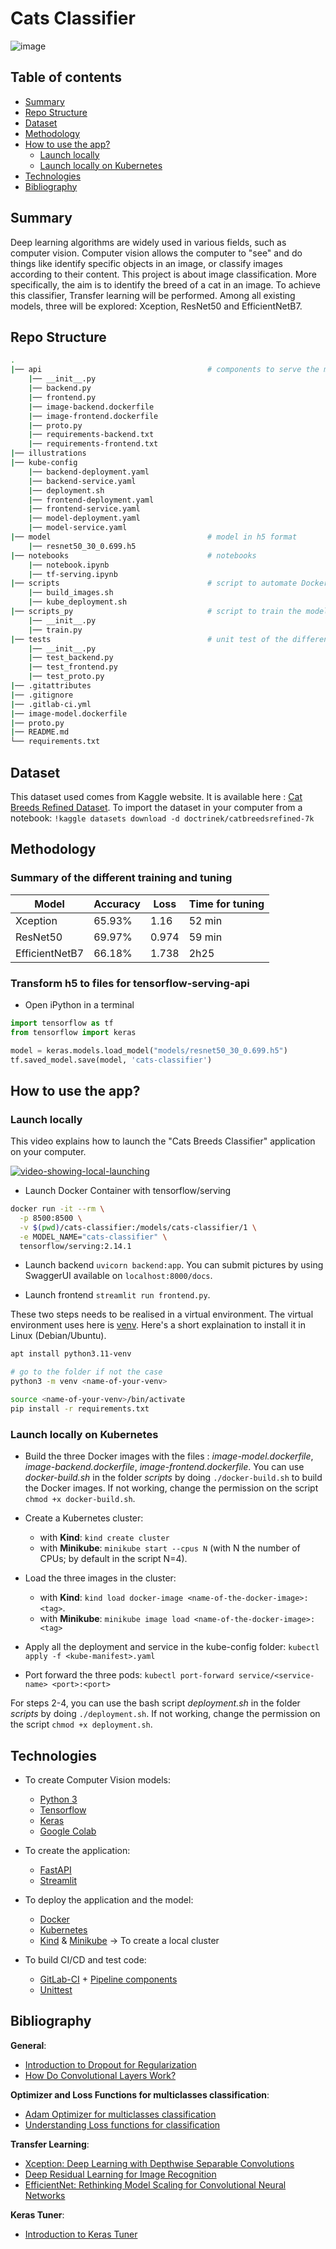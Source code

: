 # Cats Classifier

![image](illustrations/cat_banner_readme.jpg)

## Table of contents

- [Summary](#summary)
- [Repo Structure](#repo-structure)
- [Dataset](#dataset)
- [Methodology](#methodology)
- [How to use the app?](#how-to-use-the-app)
  - [Launch locally](#launch-locally)
  - [Launch locally on Kubernetes](#launch-locally-on-kubernetes)
- [Technologies](#technologies)
- [Bibliography](#bibliography)

## Summary

Deep learning algorithms are widely used in various fields, such as computer vision. Computer vision allows the computer to "see" and do things like identify specific objects in an image, or classify images according to their content.
This project is about image classification. More specifically, the aim is to identify the breed of a cat in an image. To achieve this classifier, Transfer learning will be performed. Among all existing models, three will be explored: Xception, ResNet50 and EfficientNetB7.

## Repo Structure

```bash
.
|── api                                     # components to serve the model
    |── __init__.py
    |── backend.py
    |── frontend.py
    |── image-backend.dockerfile
    |── image-frontend.dockerfile
    |── proto.py
    |── requirements-backend.txt
    |── requirements-frontend.txt
|── illustrations
|── kube-config
    |── backend-deployment.yaml
    |── backend-service.yaml
    |── deployment.sh
    |── frontend-deployment.yaml
    |── frontend-service.yaml
    |── model-deployment.yaml
    |── model-service.yaml
|── model                                   # model in h5 format
    |── resnet50_30_0.699.h5
|── notebooks                               # notebooks
    |── notebook.ipynb
    |── tf-serving.ipynb
|── scripts                                 # script to automate Docker build & Kubernetes deployment
    |── build_images.sh
    |── kube_deployment.sh
|── scripts_py                              # script to train the model
    |── __init__.py
    |── train.py
|── tests                                   # unit test of the different component
    |── __init__.py
    |── test_backend.py
    |── test_frontend.py
    |── test_proto.py
|── .gitattributes
|── .gitignore
|── .gitlab-ci.yml                          
|── image-model.dockerfile
|── proto.py
|── README.md
└── requirements.txt
```

## Dataset

This dataset used comes from Kaggle website. It is available here : [Cat Breeds Refined Dataset](https://www.kaggle.com/datasets/doctrinek/catbreedsrefined-7k).
To import the dataset in your computer from a notebook: `!kaggle datasets download -d doctrinek/catbreedsrefined-7k`

## Methodology

### Summary of the different training and tuning

|Model | Accuracy | Loss | Time for tuning |
|------|----------|------|------|
|Xception | 65.93% | 1.16 | 52 min |
|ResNet50 | 69.97% | 0.974 | 59 min |
| EfficientNetB7 | 66.18% | 1.738 | 2h25 |

### Transform h5 to files for tensorflow-serving-api

- Open iPython in a terminal

```python
import tensorflow as tf
from tensorflow import keras

model = keras.models.load_model("models/resnet50_30_0.699.h5")
tf.saved_model.save(model, 'cats-classifier')

```

## How to use the app?

### Launch locally

This video explains how to launch the "Cats Breeds Classifier" application on your computer.

[![video-showing-local-launching](http://i3.ytimg.com/vi/Sx3DQ0obns8/hqdefault.jpg)](https://youtu.be/Sx3DQ0obns8)

- Launch Docker Container with tensorflow/serving

```bash
docker run -it --rm \
  -p 8500:8500 \
  -v $(pwd)/cats-classifier:/models/cats-classifier/1 \
  -e MODEL_NAME="cats-classifier" \
  tensorflow/serving:2.14.1
```

- Launch backend `uvicorn backend:app`. You can submit pictures by using SwaggerUI available on `localhost:8000/docs`.

- Launch frontend `streamlit run frontend.py`.

These two steps needs to be realised in a virtual environment. The virtual environment uses here is [venv](https://docs.python.org/3/library/venv.html). Here's a short explaination to install it in Linux (Debian/Ubuntu).

```bash
apt install python3.11-venv

# go to the folder if not the case
python3 -m venv <name-of-your-venv>

source <name-of-your-venv>/bin/activate
pip install -r requirements.txt
```

### Launch locally on Kubernetes

- Build the three Docker images with the files : *image-model.dockerfile*, *image-backend.dockerfile*, *image-frontend.dockerfile*.
You can use *docker-build.sh* in the folder *scripts* by doing `./docker-build.sh` to build the Docker images. If not working, change the permission on the script `chmod +x docker-build.sh`.

- Create a Kubernetes cluster:

  - with **Kind**: `kind create cluster`
  - with **Minikube**: `minikube start --cpus N` (with N the number of CPUs; by default in the script N=4).

- Load the three images in the cluster:

  - with **Kind**: `kind load docker-image <name-of-the-docker-image>:<tag>`.
  - with **Minikube**: `minikube image load <name-of-the-docker-image>:<tag>`

- Apply all the deployment and service in the kube-config folder: `kubectl apply -f <kube-manifest>.yaml`

- Port forward the three pods: `kubectl port-forward service/<service-name> <port>:<port>`

For steps 2-4, you can use the bash script *deployment.sh* in the folder *scripts* by doing `./deployment.sh`. If not working, change the permission on the script `chmod +x deployment.sh`.

## Technologies

- To create Computer Vision models:
  - [Python 3](https://www.python.org/)
  - [Tensorflow](https://www.tensorflow.org/?hl=fr)
  - [Keras](https://keras.io/)
  - [Google Colab](https://colab.google/)

- To create the application:
  - [FastAPI](https://fastapi.tiangolo.com/)
  - [Streamlit](https://streamlit.io/)

- To deploy the application and the model:
  - [Docker](https://www.docker.com/)
  - [Kubernetes](https://kubernetes.io/)
  - [Kind](https://kind.sigs.k8s.io/) & [Minikube](https://minikube.sigs.k8s.io/docs/start/) -> To create a local cluster

- To build CI/CD and test code:
  - [GitLab-CI](https://docs.gitlab.com/ee/ci/) + [Pipeline components](https://gitlab.com/pipeline-components?page=1)
  - [Unittest](https://docs.python.org/3/library/unittest.html)

## Bibliography

**General**:

- [Introduction to Dropout for Regularization](https://machinelearningmastery.com/dropout-for-regularizing-deep-neural-networks/)
- [How Do Convolutional Layers Work?](https://machinelearningmastery.com/convolutional-layers-for-deep-learning-neural-networks/)

**Optimizer and Loss Functions for multiclasses classification**:

- [Adam Optimizer for multiclasses classification](https://towardsdatascience.com/multiclass-classification-neural-network-using-adam-optimizer-fb9a4d2f73f4)
- [Understanding Loss functions for classification](https://medium.com/mlearning-ai/understanding-loss-functions-for-classification-81c19ee72c2a)

**Transfer Learning**:

- [Xception: Deep Learning with Depthwise Separable Convolutions](https://arxiv.org/abs/1610.02357)
- [Deep Residual Learning for Image Recognition](https://arxiv.org/abs/1512.03385)
- [EfficientNet: Rethinking Model Scaling for Convolutional Neural Networks](https://arxiv.org/abs/1905.11946)

**Keras Tuner**:

- [Introduction to Keras Tuner](https://www.tensorflow.org/tutorials/keras/keras_tuner?hl=en)
